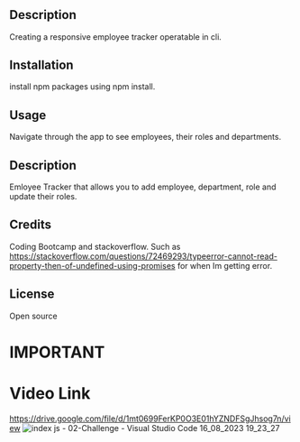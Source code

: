 # <Employee Tracker>

## Description

Creating a responsive employee tracker operatable in cli.
## Installation

install npm packages using npm install.

## Usage

Navigate through the app to see employees, their roles and departments.

## Description

Emloyee Tracker that allows you to add employee, department, role and update their roles.

## Credits

Coding Bootcamp and stackoverflow.
Such as https://stackoverflow.com/questions/72469293/typeerror-cannot-read-property-then-of-undefined-using-promises
for when Im getting error.

## License

Open source


# IMPORTANT 
# Video Link
https://drive.google.com/file/d/1mt0699FerKP0O3E01hYZNDFSgJhsog7n/view
![index js - 02-Challenge - Visual Studio Code 16_08_2023 19_23_27](https://github.com/tkdgns0630/Employee-Tracker/assets/129707996/58f63a87-3d1c-4fe2-9067-5d60b527bb10)
